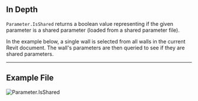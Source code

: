 ## In Depth
`Parameter.IsShared` returns a boolean value representing if the given parameter is a shared parameter (loaded from a shared parameter file).

In the example below, a single wall is selected from all walls in the current Revit document. The wall's parameters are then queried to see if they are shared parameters.
___
## Example File

![Parameter.IsShared](./Revit.Elements.Parameter.IsShared_img.jpg)
